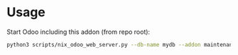 # Usage

Start Odoo including this addon (from repo root):

```bash
python3 scripts/nix_odoo_web_server.py --db-name mydb --addon maintenance_request_sequence
```
